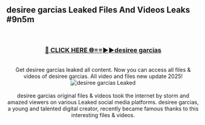 ## desiree garcias Leaked Files And Videos Leaks #9n5m
<br>
<div align="center">
<h3><a href="https://watchclip.my.id/desiree garcias" rel="nofollow">🔴 CLICK HERE 🌐==►►desiree garcias</a></h3>
<br>
Get desiree garcias leaked all content. Now you can access all files & videos of desiree garcias. All video and files new update 2025!
<br>
<a href="https://watchclip.my.id/desiree garcias" rel="nofollow" data-target="animated-image.originalLink"><img src="https://i.ibb.co.com/WyWwxjT/player-gif2.gif" alt="desiree garcias Leaked" style="max-width: 100%; display: inline-block;" data-target="animated-image.originalImage"></a>
<br><br>
desiree garcias original files & videos took the internet by storm and amazed viewers on various Leaked social media platforms. desiree garcias, a young and talented digital creator, recently became famous thanks to this interesting files & videos.
</div>
<br>